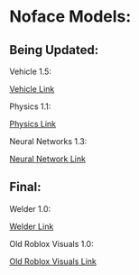 <html>
	<body>
		<h1><b>Noface Models: </b></h1>
		<p></p>
		<h2>Being Updated: </h2>
		<p></p>
		<p>Vehicle 1.5: <p> <a href="https://create.roblox.com/store/asset/130395624764362">Vehicle Link</a> <p></p>
		<p>Physics 1.1: </p> <a href="https://create.roblox.com/store/asset/101701591807529">Physics Link</a> <p></p>
		<p>Neural Networks 1.3: </p> <a href="https://create.roblox.com/store/asset/91289788312771">Neural Network Link</a> <p></p>
		<p></p>
		<h2>Final: </h2>
		<p></p>
		<p>Welder 1.0: </p> <a href="https://create.roblox.com/store/asset/94851004095541">Welder Link</a> <p></p>
		<p>Old Roblox Visuals 1.0: </p> <a href="https://create.roblox.com/store/asset/111870615799386">Old Roblox Visuals Link</a> <p></p>
	</body>
</html>

